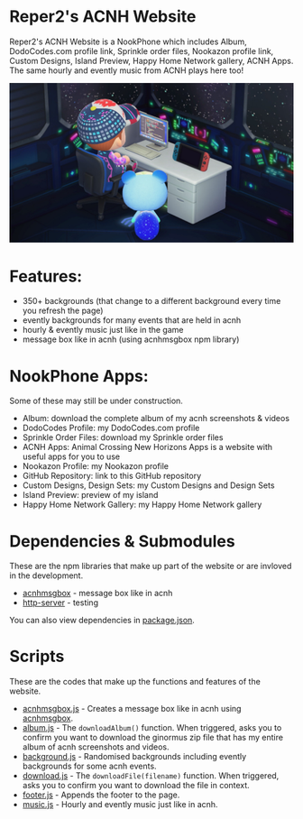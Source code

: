 # Reper2's ACNH Website
Reper2's ACNH Website is a NookPhone which includes Album, DodoCodes.com profile link, Sprinkle order files, Nookazon profile link, Custom Designs, Island Preview, Happy Home Network gallery, ACNH Apps. The same hourly and evently music from ACNH plays here too!

![Logo](metaimg.png)

# Features:
- 350+ backgrounds (that change to a different background every time you refresh the page)
- evently backgrounds for many events that are held in acnh
- hourly & evently music just like in the game
- message box like in acnh (using acnhmsgbox npm library)

# NookPhone Apps:
Some of these may still be under construction.
- Album: download the complete album of my acnh screenshots & videos
- DodoCodes Profile: my DodoCodes.com profile
- Sprinkle Order Files: download my Sprinkle order files
- ACNH Apps: Animal Crossing New Horizons Apps is a website with useful apps for you to use
- Nookazon Profile: my Nookazon profile
- GitHub Repository: link to this GitHub repository
- Custom Designs, Design Sets: my Custom Designs and Design Sets
- Island Preview: preview of my island
- Happy Home Network Gallery: my Happy Home Network gallery

# Dependencies & Submodules
These are the npm libraries that make up part of the website or are invloved in the development.
- [acnhmsgbox](https://npmjs.com/package/acnhmsgbox) - message box like in acnh
- [http-server](https://npmjs.com/package/http-server) - testing

You can also view dependencies in [package.json](./package.json).

# Scripts
These are the codes that make up the functions and features of the website.
- [acnhmsgbox.js](./scripts/acnhmsgbox.js) - Creates a message box like in acnh using [acnhmsgbox](https://npmjs.com/package/acnhmsgbox).
- [album.js](./scripts/album.js) - The `downloadAlbum()` function. When triggered, asks you to confirm you want to download the ginormus zip file that has my entire album of acnh screenshots and videos.
- [background.js](./scripts/background.js) - Randomised backgrounds including evently backgrounds for some acnh events.
- [download.js](./scripts/download.js) - The `downloadFile(filename)` function. When triggered, asks you to confirm you want to download the file in context.
- [footer.js](./scripts/footer.js) - Appends the footer to the page.
- [music.js](./scripts/music.js) - Hourly and evently music just like in acnh.